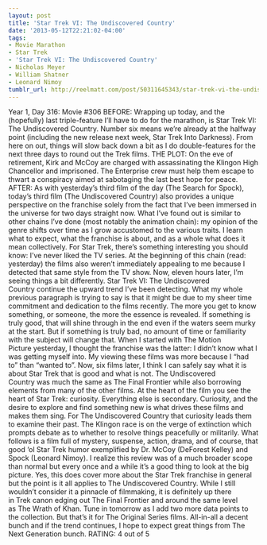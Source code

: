 ```yaml
---
layout: post
title: 'Star Trek VI: The Undiscovered Country'
date: '2013-05-12T22:21:02-04:00'
tags:
- Movie Marathon
- Star Trek
- 'Star Trek VI: The Undiscovered Country'
- Nicholas Meyer
- William Shatner
- Leonard Nimoy
tumblr_url: http://reelmatt.com/post/50311645343/star-trek-vi-the-undiscovered-country
---
```



Year 1, Day 316: Movie #306
BEFORE: Wrapping up today, and the (hopefully) last triple-feature I’ll have to do for the marathon, is Star Trek VI: The Undiscovered Country. Number six means we’re already at the halfway point (including the new release next week, Star Trek Into Darkness). From here on out, things will slow back down a bit as I do double-features for the next three days to round out the Trek films.
THE PLOT: On the eve of retirement, Kirk and McCoy are charged with assassinating the Klingon High Chancellor and imprisoned. The Enterprise crew must help them escape to thwart a conspiracy aimed at sabotaging the last best hope for peace.
AFTER: As with yesterday’s third film of the day (The Search for Spock), today’s third film (The Undiscovered Country) also provides a unique perspective on the franchise solely from the fact that I’ve been immersed in the universe for two days straight now. What I’ve found out is similar to other chains I’ve done (most notably the animation chain): my opinion of the genre shifts over time as I grow accustomed to the various traits. I learn what to expect, what the franchise is about, and as a whole what does it mean collectively. For Star Trek, there’s something interesting you should know: I’ve never liked the TV series. At the beginning of this chain (read: yesterday) the films also weren’t immediately appealing to me because I detected that same style from the TV show. Now, eleven hours later, I’m seeing things a bit differently.
Star Trek VI: The Undiscovered Country continue the upward trend I’ve been detecting. What my whole previous paragraph is trying to say is that it might be due to my sheer time commitment and dedication to the films recently. The more you get to know something, or someone, the more the essence is revealed. If something is truly good, that will shine through in the end even if the waters seem murky at the start. But if something is truly bad, no amount of time or familiarity with the subject will change that. When I started with The Motion Picture yesterday, I thought the franchise was the latter: I didn’t know what I was getting myself into. My viewing these films was more because I “had to” than “wanted to”. Now, six films later, I think I can safely say what it is about Star Trek that is good and what is not.
The Undiscovered Country was much the same as The Final Frontier while also borrowing elements from many of the other films. At the heart of the film you see the heart of Star Trek: curiosity. Everything else is secondary. Curiosity, and the desire to explore and find something new is what drives these films and makes them sing. For The Undiscovered Country that curiosity leads them to examine their past. The Klingon race is on the verge of extinction which prompts debate as to whether to resolve things peacefully or militarily. What follows is a film full of mystery, suspense, action, drama, and of course, that good ‘ol Star Trek humor exemplified by Dr. McCoy (DeForest Kelley) and Spock (Leonard Nimoy).
I realize this review was of a much broader scope than normal but every once and a while it’s a good thing to look at the big picture. Yes, this does cover more about the Star Trek franchise in general but the point is it all applies to The Undiscovered Country. While I still wouldn’t consider it a pinnacle of filmmaking, it is definitely up there in Trek canon edging out The Final Frontier and around the same level as The Wrath of Khan. Tune in tomorrow as I add two more data points to the collection. But that’s it for The Original Series films. All-in-all a decent bunch and if the trend continues, I hope to expect great things from The Next Generation bunch.
RATING: 4 out of 5
